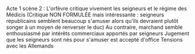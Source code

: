 Acte 1 scène 2 : L'orfèvre critique vivement les seigneurs et le régime des Médicis
(Critique NON FORMULÉE mais intéressante : seigneurs républicains semblent beaucoup s'amuser alors qu'ils devraient plutôt songer à un moyen de renverser le duc)
Au contraire, marchand semble enthousiasmé par intérêts commerciaux apportés par seigneurs
Jugement que les seigneurs sont nés pour s'amuser est accepté d'office
Tensions avec les Allemands
